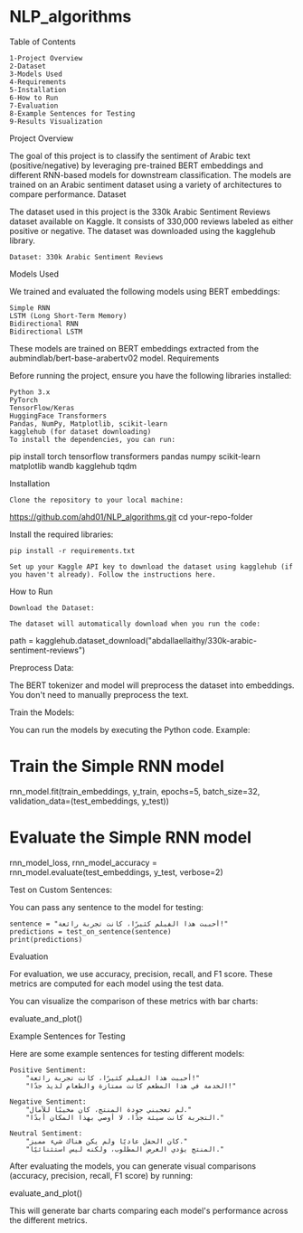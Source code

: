# NLP_algorithms
Table of Contents

    1-Project Overview
    2-Dataset
    3-Models Used
    4-Requirements
    5-Installation
    6-How to Run
    7-Evaluation
    8-Example Sentences for Testing
    9-Results Visualization
Project Overview

The goal of this project is to classify the sentiment of Arabic text (positive/negative) by leveraging pre-trained BERT embeddings and different RNN-based models for downstream classification. The models are trained on an Arabic sentiment dataset using a variety of architectures to compare performance.
Dataset

The dataset used in this project is the 330k Arabic Sentiment Reviews dataset available on Kaggle. It consists of 330,000 reviews labeled as either positive or negative. The dataset was downloaded using the kagglehub library.

    Dataset: 330k Arabic Sentiment Reviews

Models Used

We trained and evaluated the following models using BERT embeddings:

    Simple RNN
    LSTM (Long Short-Term Memory)
    Bidirectional RNN
    Bidirectional LSTM

These models are trained on BERT embeddings extracted from the aubmindlab/bert-base-arabertv02 model.
Requirements

Before running the project, ensure you have the following libraries installed:

    Python 3.x
    PyTorch
    TensorFlow/Keras
    HuggingFace Transformers
    Pandas, NumPy, Matplotlib, scikit-learn
    kagglehub (for dataset downloading)
    To install the dependencies, you can run:

pip install torch tensorflow transformers pandas numpy scikit-learn matplotlib wandb kagglehub tqdm

Installation

    Clone the repository to your local machine:

https://github.com/ahd01/NLP_algorithms.git
cd your-repo-folder

Install the required libraries:

    pip install -r requirements.txt

    Set up your Kaggle API key to download the dataset using kagglehub (if you haven't already). Follow the instructions here.

How to Run

    Download the Dataset:

    The dataset will automatically download when you run the code:

path = kagglehub.dataset_download("abdallaellaithy/330k-arabic-sentiment-reviews")

Preprocess Data:

The BERT tokenizer and model will preprocess the dataset into embeddings. You don't need to manually preprocess the text.

Train the Models:

You can run the models by executing the Python code. Example:

# Train the Simple RNN model
rnn_model.fit(train_embeddings, y_train, epochs=5, batch_size=32, validation_data=(test_embeddings, y_test))

# Evaluate the Simple RNN model
rnn_model_loss, rnn_model_accuracy = rnn_model.evaluate(test_embeddings, y_test, verbose=2)

Test on Custom Sentences:

You can pass any sentence to the model for testing:

    sentence = "أحببت هذا الفيلم كثيرًا، كانت تجربة رائعة!"
    predictions = test_on_sentence(sentence)
    print(predictions)

Evaluation

For evaluation, we use accuracy, precision, recall, and F1 score. These metrics are computed for each model using the test data.

You can visualize the comparison of these metrics with bar charts:

evaluate_and_plot()

Example Sentences for Testing

Here are some example sentences for testing different models:

    Positive Sentiment:
        "أحببت هذا الفيلم كثيرًا، كانت تجربة رائعة!"
        "الخدمة في هذا المطعم كانت ممتازة والطعام لذيذ جدًا!"

    Negative Sentiment:
        "لم تعجبني جودة المنتج، كان مخيبًا للآمال."
        "التجربة كانت سيئة جدًا، لا أوصي بهذا المكان أبدًا."

    Neutral Sentiment:
        "كان الحفل عاديًا ولم يكن هناك شيء مميز."
        "المنتج يؤدي الغرض المطلوب، ولكنه ليس استثنائيًا."


After evaluating the models, you can generate visual comparisons (accuracy, precision, recall, F1 score) by running:

evaluate_and_plot()

This will generate bar charts comparing each model's performance across the different metrics.
